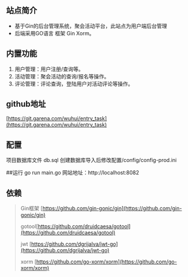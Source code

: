 ## 站点简介
* 基于Gin的后台管理系统，聚会活动平台，此站点为用户端后台管理
* 后端采用GO语言 框架 Gin Xorm。

## 内置功能

1.  用户管理：用户注册/查询等。
2.  活动管理：聚会活动的查询/报名等操作。
3.  评论管理：评论查询，登陆用户对活动评论等操作。

## github地址
[https://git.garena.com/wuhui/entry_task](https://git.garena.com/wuhui/entry_task)

## 配置
项目数据库文件 db.sql 
创建数据库导入后修改配置/config/config-prod.ini

##运行
go run main.go 
网站地址：http://localhost:8082

## 依赖
> Gin框架 [https://github.com/gin-gonic/gin](https://github.com/gin-gonic/gin)
>
> gotool[https://github.com/druidcaesa/gotool](https://github.com/druidcaesa/gotool)
>
>jwt [https://github.com/dgrijalva/jwt-go](https://github.com/dgrijalva/jwt-go)
>
>xorm [https://github.com/go-xorm/xorm](https://github.com/go-xorm/xorm)

